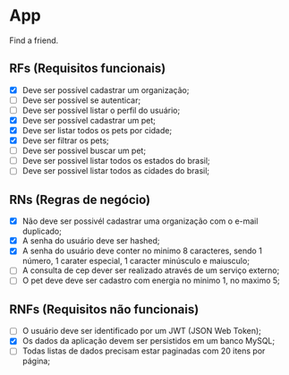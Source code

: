 # App

Find a friend.

## RFs (Requisitos funcionais)

- [x] Deve ser possível cadastrar um organização;
- [ ] Deve ser possível se autenticar;
- [ ] Deve ser possível listar o perfil do usuário;
- [x] Deve ser possível cadastrar um pet;
- [x] Deve ser listar todos os pets por cidade;
- [x] Deve ser filtrar os pets;
- [ ] Deve ser possivel buscar um pet;
- [ ] Deve ser possivel listar todos os estados do brasil;
- [ ] Deve ser possivel listar todos as cidades do brasil;

## RNs (Regras de negócio)

- [x] Não deve ser possivél cadastrar uma organização com o e-mail duplicado;
- [x] A senha do usuário deve ser hashed;
- [x] A senha do usuário deve conter no minimo 8 caracteres, sendo 1 número, 1 carater especial, 1 caracter minúsculo e maiusculo;
- [ ] A consulta de cep dever ser realizado através de um serviço externo;
- [ ] O pet deve deve ser cadastro com energia no minimo 1, no maximo 5;

## RNFs (Requisitos não funcionais)

- [ ] O usuário deve ser identificado por um JWT (JSON Web Token);
- [x] Os dados da aplicação devem ser persistidos em um banco MySQL;
- [ ] Todas listas de dados precisam estar paginadas com 20 itens por página;